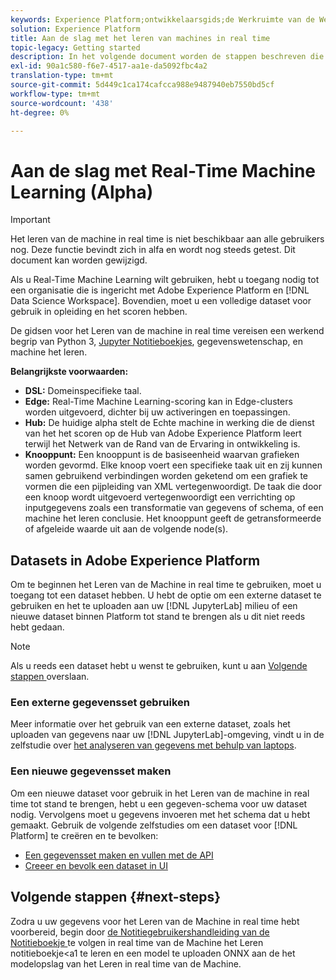 ```yaml
---
keywords: Experience Platform;ontwikkelaarsgids;de Werkruimte van de Wetenschap van Gegevens;populaire onderwerpen;In real time machine het leren;
solution: Experience Platform
title: Aan de slag met het leren van machines in real time
topic-legacy: Getting started
description: In het volgende document worden de stappen beschreven die nodig zijn om een real-time model voor machinetolken in Adobe Experience Platform te maken.
exl-id: 90a1c580-f6e7-4517-aa1e-da5092fbc4a2
translation-type: tm+mt
source-git-commit: 5d449c1ca174cafcca988e9487940eb7550bd5cf
workflow-type: tm+mt
source-wordcount: '438'
ht-degree: 0%

---
```


# Aan de slag met Real-Time Machine Learning (Alpha)

>[!IMPORTANT]
>
>Het leren van de machine in real time is niet beschikbaar aan alle gebruikers nog. Deze functie bevindt zich in alfa en wordt nog steeds getest. Dit document kan worden gewijzigd.

Als u Real-Time Machine Learning wilt gebruiken, hebt u toegang nodig tot een organisatie die is ingericht met Adobe Experience Platform en [!DNL Data Science Workspace]. Bovendien, moet u een volledige dataset voor gebruik in opleiding en het scoren hebben.

De gidsen voor het Leren van de machine in real time vereisen een werkend begrip van Python 3, [Jupyter Notitieboekjes](../jupyterlab/overview.md), gegevenswetenschap, en machine het leren.

**Belangrijkste voorwaarden:**

- **DSL:** Domeinspecifieke taal.
- **Edge:** Real-Time Machine Learning-scoring kan in Edge-clusters worden uitgevoerd, dichter bij uw activeringen en toepassingen.
- **Hub:** De huidige alpha stelt de Echte machine in werking die de dienst van het het scoren op de Hub van Adobe Experience Platform leert terwijl het Netwerk van de Rand van de Ervaring in ontwikkeling is.
- **Knooppunt:** Een knooppunt is de basiseenheid waarvan grafieken worden gevormd. Elke knoop voert een specifieke taak uit en zij kunnen samen gebruikend verbindingen worden geketend om een grafiek te vormen die een pijpleiding van XML vertegenwoordigt. De taak die door een knoop wordt uitgevoerd vertegenwoordigt een verrichting op inputgegevens zoals een transformatie van gegevens of schema, of een machine het leren conclusie. Het knooppunt geeft de getransformeerde of afgeleide waarde uit aan de volgende node(s).

## Datasets in Adobe Experience Platform

Om te beginnen het Leren van de Machine in real time te gebruiken, moet u toegang tot een dataset hebben. U hebt de optie om een externe dataset te gebruiken en het te uploaden aan uw [!DNL JupyterLab] milieu of een nieuwe dataset binnen Platform tot stand te brengen als u dit niet reeds hebt gedaan.

>[!NOTE]
>
>Als u reeds een dataset hebt u wenst te gebruiken, kunt u aan [Volgende stappen ](#next-steps) overslaan.

### Een externe gegevensset gebruiken

Meer informatie over het gebruik van een externe dataset, zoals het uploaden van gegevens naar uw [!DNL JupyterLab]-omgeving, vindt u in de zelfstudie over [het analyseren van gegevens met behulp van laptops](../jupyterlab/analyze-your-data.md#external-data).

### Een nieuwe gegevensset maken

Om een nieuwe dataset voor gebruik in het Leren van de machine in real time tot stand te brengen, hebt u een gegeven-schema voor uw dataset nodig. Vervolgens moet u gegevens invoeren met het schema dat u hebt gemaakt. Gebruik de volgende zelfstudies om een dataset voor [!DNL Platform] te creëren en te bevolken:

- [Een gegevensset maken en vullen met de API](../../catalog/datasets/create.md)
- [Creeer en bevolk een dataset in UI](../../ingestion/tutorials/ingest-batch-data.md)

## Volgende stappen {#next-steps}

Zodra u uw gegevens voor het Leren van de Machine in real time hebt voorbereid, begin door [de Notitiegebruikershandleiding van de Notitieboekje ](./rtml-authoring-notebook.md) te volgen in real time van de Machine het Leren notitieboekje&lt;a1 te leren en een model te uploaden ONNX aan de het modelopslag van het Leren in real time van de Machine.
